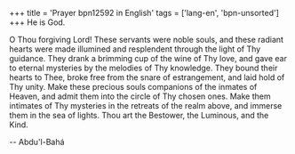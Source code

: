 +++
title = 'Prayer bpn12592 in English'
tags = ['lang-en', 'bpn-unsorted']
+++
He is God.

O Thou forgiving Lord!  These servants were noble souls, and these radiant hearts were made illumined and resplendent through the light of Thy guidance.  They drank a brimming cup of the wine of Thy love, and gave ear to eternal mysteries by the melodies of Thy knowledge.  They bound their hearts to Thee, broke free from the snare of estrangement, and laid hold of Thy unity.  Make these precious souls companions of the inmates of Heaven, and admit them into the circle of Thy chosen ones.  Make them intimates of Thy mysteries in the retreats of the realm above, and immerse them in the sea of lights.  Thou art the Bestower, the Luminous, and the Kind.

-- Abdu'l-Bahá
